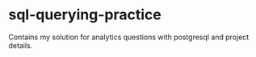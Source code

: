 # sql-querying-practice
Contains my solution for analytics questions with postgresql and project details. 
